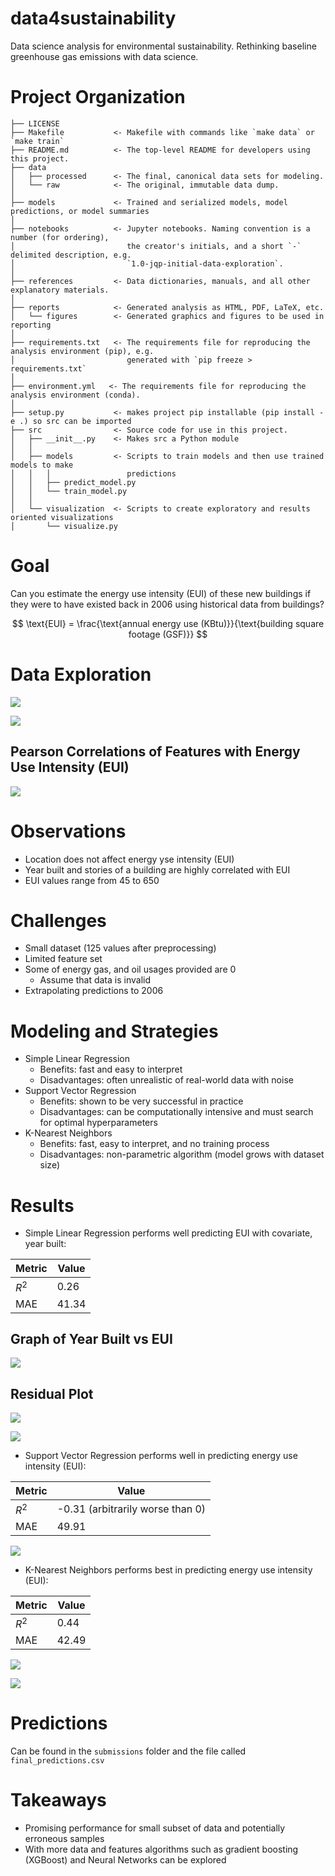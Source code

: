data4sustainability
==============================

Data science analysis for environmental sustainability. Rethinking baseline greenhouse gas emissions with data science.


# Project Organization

    ├── LICENSE
    ├── Makefile           <- Makefile with commands like `make data` or `make train`
    ├── README.md          <- The top-level README for developers using this project.
    ├── data
    │   ├── processed      <- The final, canonical data sets for modeling.
    │   └── raw            <- The original, immutable data dump.
    │
    ├── models             <- Trained and serialized models, model predictions, or model summaries
    │
    ├── notebooks          <- Jupyter notebooks. Naming convention is a number (for ordering),
    │                         the creator's initials, and a short `-` delimited description, e.g.
    │                         `1.0-jqp-initial-data-exploration`.
    │
    ├── references         <- Data dictionaries, manuals, and all other explanatory materials.
    │
    ├── reports            <- Generated analysis as HTML, PDF, LaTeX, etc.
    │   └── figures        <- Generated graphics and figures to be used in reporting
    │
    ├── requirements.txt   <- The requirements file for reproducing the analysis environment (pip), e.g.
    │                         generated with `pip freeze > requirements.txt`
    │
    ├── environment.yml   <- The requirements file for reproducing the analysis environment (conda).
    │
    ├── setup.py           <- makes project pip installable (pip install -e .) so src can be imported
    ├── src                <- Source code for use in this project.
    │   ├── __init__.py    <- Makes src a Python module
    │   │
    │   ├── models         <- Scripts to train models and then use trained models to make
    │   │   │                 predictions
    │   │   ├── predict_model.py
    │   │   └── train_model.py
    │   │
    │   └── visualization  <- Scripts to create exploratory and results oriented visualizations
    │       └── visualize.py

# Goal
Can you estimate the energy use intensity (EUI) of these new buildings if they were to have existed back in 2006 using historical data from buildings?

$$
\text{EUI} = \frac{\text{annual energy use (KBtu)}}{\text{building square footage (GSF)}}
$$

# Data Exploration

![](reports/figures/feature.svg)

![](reports/figures/energy_usage.png)

## Pearson Correlations of Features with Energy Use Intensity (EUI)

![](reports/figures/corr_eui.svg)

# Observations
* Location does not affect energy yse intensity (EUI)
* Year built and stories of a building are highly correlated with EUI
* EUI values range from 45 to 650

# Challenges
* Small dataset (125 values after preprocessing)
* Limited feature set
* Some of energy gas, and oil usages provided are 0 
  * Assume that data is invalid
* Extrapolating predictions to 2006

# Modeling and Strategies
* Simple Linear Regression
  * Benefits: fast and easy to interpret
  * Disadvantages: often unrealistic of real-world data with noise
* Support Vector Regression
  * Benefits: shown to be very successful in practice
  * Disadvantages: can be computationally intensive and must search for optimal hyperparameters
* K-Nearest Neighbors
  * Benefits: fast, easy to interpret, and no training process
  * Disadvantages: non-parametric algorithm (model grows with dataset size)

# Results
* Simple Linear Regression performs well predicting EUI with covariate, year built:

| Metric | Value |
| ------ | ----- |
| $R^2$  | 0.26  |
| MAE    | 41.34 |

## Graph of Year Built vs EUI
![](reports/figures/lin_reg.svg)

## Residual Plot

![](reports/figures/lin_reg_res.svg)

![](reports/figures/shap_lin_reg.svg)
 
* Support Vector Regression performs well in predicting energy use intensity (EUI):

| Metric | Value                            |
| ------ | -------------------------------- |
| $R^2$  | -0.31 (arbitrarily worse than 0) |
| MAE    | 49.91                            |

![](reports/figures/shap_svr.svg)

* K-Nearest Neighbors performs best in predicting energy use intensity (EUI):

| Metric | Value |
| ------ | ----- |
| $R^2$  | 0.44  |
| MAE    | 42.49 |
  
![](reports/figures/knn_wide.svg)

![](reports/figures/shap_knn.svg)

# Predictions
Can be found in the `submissions` folder and the file called `final_predictions.csv`

# Takeaways
* Promising performance for small subset of data and potentially erroneous samples
* With more data and features algorithms such as gradient boosting (XGBoost) and Neural Networks can be explored








